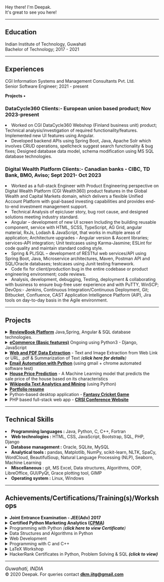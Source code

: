 

<div>
		<p>Hey there! I'm Deepak.<br/>
		It's great to see you here!</p>
</div>
<hr>
<h2>Education</h2>
<p>Indian Institute of Technology, Guwahati
<br/>Bachelor of Technology; <!--July,--> 2017 - <!--July,--> 2021</p>

<hr/>

<h2>Experiences</h2>
<p>CGI Information Systems and Management Consultants Pvt. Ltd.
<br/>Senior Software Engineer;<!-- Sept.--> 2021 - present</p>


<b> Projects </b>• <h3>DataCycle360                                                                                                        Clients:- European union based product; Nov 2023-present</h3> <li>Worked on CGI DataCycle360 Webshop (Finland business unit) product; Technical analysis/investigation of required functionality/features. Implemented new UI features using Angular. </li><li>Developed backend APIs using Spring Boot, Java, Apache Solr which involves CRUD operations, spellcheck suggest search functionality & bug fixes; Designed database data model, schema modification using MS SQL database technologies.  </li><h3>Digital Wealth Platform                                                             Clients:- Canadian banks - CIBC, TD Bank, BMO, Aviso; Sept 2021- Oct 2023 </h3><li> Worked as a full-stack Engineer with Product Engineering perspective on Digital Wealth Platform (CGI Wealth360) product features in the Global Wealth and Capital Markets domain, which delivers a flexible Unified Account Platform with goal-based investing capabilities and provides end-to-end investment management support. </li><li> Technical Analysis of epic/user story, bug root cause, and designed solutions meeting industry standard. </li><li> Angular – development of new UI screen Including the building reusable component, service with HTML, SCSS, TypeScript, AG Grid, angular material, RxJs, Lodash & JavaScript, that works in multiple areas of application; Architecture upgrades - Angular version & Ascent libraries; services-API integration; Unit testcases using Karma-Jasmine; ESLint for code quality and maintain standard coding style. </li><li>Spring & PL/SQL – development of RESTful web services/API using Spring Boot, Java, Microservice architectures, Maven, Postman API and SQL/Oracle databases; testcases using Junit testing framework. </li><li>Code fix for client/production bug in the entire codebase or product engineering environment; code reviews. </li><li> Analysis, development, debugging, Testing, deployment & collaborating with business to ensure bug-free user experience and with PuTTY, WinSCP; DevOps:- Jenkins, Continuous Integration/Continuous Deployment, Git; Bitbucket, Confluence, CAST Application Intelligence Platform (AIP), Jira tools on day-to-day basis in the Agile environment. </li>




<!--
<p>Accenture <br/>Pre-Onboard Learning; Aug, 2021 - Sep 23, 2021</p>-->

<hr/>
	
<h2>Projects</h2>





<details>
  <summary>
    <a href="https://github.com/deepak-mandal/reviewbook"><b>ReviewBook Platform</b></a> Java,Spring, Angular & SQL database technologies. 
  </summary>
	<li>Analyzed, designed & developed a product to the core problem - “How to motivate maximum number of consumers to provide genuine reviews and ratings that can influence buying decisions of other consumers”.</li>
	<li> Designed Architecture diagram, Database data model & schema by analyzing Business requirement/high-level features. </li> <li>Developed microservice architecture for Registration, Login, Product management, Review management services, Eureka server, API Gateway using Spring Boot with NoSQL/MongoDB & SQL/MySQL databases. <li>Designed & built Restful APIs that involves CRUD operations.</li> <li>Designed angular application architecture & developed single page application corresponding to services using angular materials, AG Grid; implemented custom, shared module features. </li><li>Implemented user authentication using JWT, microservices communication using RabbitMQ queuing system & containerization using Docker </li>
  <hr/>
</details>


<details>
  <summary>
    <a href="https://github.com/deepak-mandal/eCommerce"><b>eCommerce (Basic features)</b></a> Ongoing using Python3 - Django, JavaScript 
  </summary>
  working on, will update soon..<hr/>
</details>

<details>
  <summary>
    <a href="https://github.com/deepak-mandal/DueDash"><b>Web and PDF Data Extraction</b></a> - Text and Image Extraction from Web Link or URL, .pdf & Summarization of Text <i>(<b>click here for details</b>)</i>
  </summary>
  <h1>Web and PDF file Data Extraction</h1>
<h3>1. Summarization of Text:-</h3> Generated the summary from the Source text, Further Drawn the Word Cloud <br/>
(a). From Any Web Link - could be generated summary x percentage (eg. 50%) of the Original web source Text data. & finally created a Word cloud.<br>
(b). From Any PDF file - Generated summary of the .pdf file, and their word cloud<br/>


<h3>2. Text and Image Extraction from any Web Link or URL:- </h3>
(a). Generated the formated HTML file from source code<br>
(b). Extraced all the Images from the web Link, and Downloaded into a folder automatically<br>
(c). Extracted Various text data such as paragraph tags, anchor tags, header tags, Further saved all data in a file
<br/>
Further Extracted Text and Image Data from the PDF file format.<br/>

<h6>Technologies used: Python3, BeautifulSoup/bs4, PyPDF2, SpaCy, NLTK, WordCloud, NumPy, Shutil, OS, parse, requests</h6>Result:-
	
```diff

@@ Selected for Product(software) Development & Testing, Internship (work remotely) at Germany based Startup @@
```
<hr>
	
</details>





<details>
  <summary>
    <a href="https://github.com/deepak-mandal/Email-Automation-with-Python"><b>Email Automation with Python</b></a> (using gmail + chrome automated software test) 
  </summary>
  <h1>Email Automation with Python</h1>
<li>Automating emails by the help of Python, smtplib, Linux & Window OS, HTML, CSS, with attachments using Encrypted connections.</li>
<li>Extracted emails automatically from the Linkedin Post using selenium, chrome automated test software, re, pandas, </li>
<li><b>Features:-</b> Multiple emails can in one go or on single click, The delivered email is of personalised type i.e. "to" for each single email_Id but not "bcc" or "cc" e-mail type</li><br/><hr/>
</details>


	
<details>
  <summary>
    <a href="https://github.com/deepak-mandal/SalePricePrediction"><b>House Price Prediction</b></a> - A Machine Learning model that predicts the sale price of the house based on its characteristics
  </summary>
  <h1>House Price Prediction</h1>
<b>Objective:- To build a Linear Regression model that will be able to Predict the Sale Price of the house based on its characteristics.</b>
<h5>Result:- Generated the Prediction for test dataset with 84.62 % accuracy of the Model</h5>
<h6>Technologies used: Python, Machine learning technique - Linear Regression</h6><hr/>

</details>
	


<details>
  <summary>
    <a href="https://github.com/deepak-mandal/Word-Cloud-from-Text-Mining"><b>Wikipedia Text Analytics and Mining</b></a> (using Python)
  </summary>
 <h1>Wikipedia Text Analytics and Mining </h1>
Self-paced project, Dec 2020<br/><br>

Analysed the unstructured data (article) using text mining and created the Word Cloud out of that; to understand what these article trying to say, rather than reading the entire article. <br/>
<h6>Technologies used: Python3, WordCloud</h6>
<hr/>
</details>	
	

	
	
	
	
<details>
  <summary>
    <a href="https://github.com/deepak-mandal/deepak-mandal.github.io"><b>Portfolio resume</b></a>
  </summary>
	<hr/>
</details>
	
	
	
<details>
  <summary>
    Python-based desktop application - <a href="https://github.com/deepak-mandal/Game"><b>Fantasy Cricket Game</b></a>
  </summary>
  <h1>Fantasy Cricket Game</h1>

Internshala Trainings, Jul 2020<br>

Build a Python-based desktop application which is a Fantasy Cricket Game, where we would create a virtual team of cricket players and score points on how the players perform in different matches.

<h6>Technologies used: Python, OOP, SQLite, PyQt framework</h6><hr/>

</details>


<details>
  <summary>
    PHP based full-stack web app - <a href=""><b>CRSI Conference Website</b> </a>
  </summary>
  <h1>CRSI Conference Website</h1>IIT Guwahati; April 2020 - June 2020<br/>
Developed PHP based full-stack conference web app for our Department with my team members.<br/>
Developed the admin portal for the response to edit/delete.<br/><h6>
Technologies used: Backend - PHP, MySQL; Frontend - HTML, CSS & Bootstrap</h6><hr/>
</details>
	
	

		
<hr/>

<h2>Technical Skills</h2>
<li><b>Programming languages :</b> Java, Python, C, C++, Fortran</li>
<li><b>Web technologies :</b> HTML, CSS, JavaScript, Bootstrap, SQL, PHP, Django</li>
<li><b>Database management :</b> Oracle, SQLite, MySQL</li>
<li><b>Analytical tools :</b> pandas, Matplotlib, NumPy, scikit-learn, NLTK, SpaCy, WordCloud, BeautifulSoup, Natural Language Processing (NLP), Seaborn, Machine Learning</li>
<li><b>Miscellaneous :</b> git, MS Excel, Data structures, Algorithms, OOP, LibreOffice, GUI/PyQt, Grace plotting tool, GIMP</li>
<li><b>Operating system :</b> Linux, Windows</li>

<hr/>
		
<h2>Achievements/Certifications/Training(s)/Workshops</h2>

<details>
  <summary>
    <b>Joint Entrance Examination - JEE(Adv) 2017</b><br/>
  </summary>
	<div align="center">
	<img src="/img/IITG_logo.png">	
</div>
</details>


<details>
  <summary>
    <b>Certified Python Marketing Analytics (<a href="https://drive.google.com/file/d/1gEPhMKFntl1qX1xWGKyjScFEp4gmOByN/view?usp=sharing" target="_blank">CPMA</a>)</b>
  </summary>
  <div align="center">
	<img src="/img/2.png">	
</div>
</details>

<details>
  <summary>
    Programming with Python <i>(<b>click here to view Certificate</b>)</i>
	</summary>
  <div align="center">
	<img src="/img/1.png">	
</div>
</details>

<details>
  <summary>
    Data Structures and Algorithms in Python
  </summary>
  <div align="center">
	<img src="/img/6.png">	
</div>
</details>

<details>
  <summary>
    Web Development
  </summary>
  <div align="center">
	<img src="/img/5.png">	
</div>
</details>


<details>
  <summary>
	Programming with C and C++
  </summary>
  <div align="center">
	<img src="/img/7.png">	
</div>
</details>



<details>
  <summary>
    LaTeX Workshop
  </summary>
  <div align="center">
	<img src="/img/8.jpg">	
</div>
</details>









<details>
  <summary>
    HackerRank Certificates in Python, Problem Solving & SQL <i><b>(click to view)</b></i> <br/>
  </summary>
	<div align="center">
		<img src="/img/3.png">
		<img src="/img/4.png">	
		<img src="/img/9.png">	
	</div>
	
  	
</details>

<!--
<details>
  <summary>
    Got Offer letter in Various profiles (May, 2021 - July, 2021):
  </summary>
	
		
		Application  Development  Associate - Accenture 
		Systems Engineer - INFOSYS LIMITED
		Technical Consultant -  PayrollCloud
		Software  Engineer - Trianz  Digital Consulting  Pvt.  Ltd
		Software Trainee -  TechAhead
		Developer - Frantic Solution
		Software Developer - InaliFoundation
		PHP Intern - Light Link Solutions
		Product Development & Testing profile @ Germany based Startup - DueDash
	
	
</details>
-->



<hr/>




<!--
		
<h2>Few successful repository</h2>
<li><a href="https://github.com/deepak-mandal/Atlantis">Atlantis</a></li>
<li><a href="https://github.com/deepak-mandal/RystadEnergy">RystadEnergy</a></li>
<li><a href="https://github.com/deepak-mandal/RystadEnergy-Round3">RystadEnergy-Round3</a></li>
<li><a href="https://github.com/deepak-mandal/DueDashGermany">DueDash</a></li>
<li><a href="https://github.com/deepak-mandal/PasarPolisAssignment">PasarPolisAssignment</a></li>

<li><a href="https://github.com/deepak-mandal/Assignment-GetMega">GetMega</a></li>
<li><a href="https://github.com/deepak-mandal/Assignment-NovelSynth_petrabytes-Oil_and_Gas_domain">NovelSynth_petrabytes</a></li>
<hr>-->


<p><i class="fa fa-map-marker" style="font-size:16px">  Guwahati, INDIA</i><br/>&copy; 2020 Deepak. For queries contact <a href="mailto:dkmiitg@gmail.com"><b>dkm.iitg@gmail.com</b></a>  </p>	
			
			



  


<!--
Selected for Product(software) Development & Testing, Internship (work remotely) at Germany based Startup
**deepak-mandal/deepak-mandal** is a ✨ _special_ ✨ repository because its `README.md` (this file) appears on your GitHub profile.

Here are some ideas to get you started:

- 🔭 I’m currently working on ...
- 🌱 I’m currently learning ...
- 👯 I’m looking to collaborate on ...
- 🤔 I’m looking for help with ...
- 💬 Ask me about ...
- 📫 How to reach me: ...
- 😄 Pronouns: ...
- ⚡ Fun fact: ...
-->
